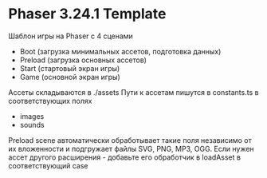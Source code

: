 # Phaser 3.24.1 Template

Шаблон игры на Phaser c 4 сценами
- Boot (загрузка минимальных ассетов, подготовка данных)
- Preload (загрузка основных ассетов)
- Start (стартовый экран игры)
- Game (основной экран игры)

Ассеты складываются в ./assets
Пути к ассетам пишутся в constants.ts в соответствующих полях
- images
- sounds

Preload scene автоматически обработывает такие поля независимо от их вложенности и подгружает файлы SVG, PNG, MP3, OGG. Если нужен ассет другого расширения - добавьте его обработчик в loadAsset в соответствующий case




